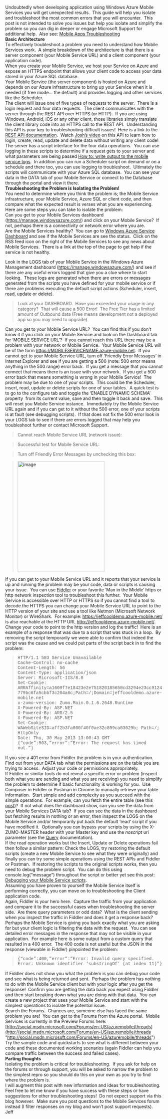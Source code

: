 Undoubtedly when developing application using Windows Azure Mobile Services you will get unexpected results.  This guide will help you isolate and troubleshoot the most common errors that you will encounter.  This post is not intended to solve you issues but help you isolate and simplify the problem so you can dig in deeper or engage Microsoft Support for additional help.  Also see: <a href="https://github.com/Azure/azure-mobile-apps/wiki/Help%2C-my-app-isn%27t-working%21" target="_blank">Mobile Apps Troubleshooting</a>  
**Basic Architecture**  
To effectively troubleshoot a problem you need to understand how Mobile Services work.  A simple breakdown of the architecture is that there is a server component (your Mobile Service URL) and a client component (your application code).  
When you create your Mobile Service, we host your Service on Azure and expose an HTTPS endpoint that allows your client code to access your data stored in your Azure SQL database.  
Your Mobile Service (the server component) is hosted on Azure and depends on our Azure infrastructure to bring up your Service when it is needed (if free mode… the default) and provides logging and other services like the Scheduler.  
The client will issue one of five types of requests to the server.  There is a login request and four data requests.  The client communicates with the server through the REST API over HTTPS (or HTTP).  If you are using Windows, Android, iOS or any other client, those libraries simply translate the client library code into an HTTPS call to the REST API.  Understanding this API is your key to troubleshooting difficult issues!  Here is a link to the [REST API documentation](http://msdn.microsoft.com/en-us/library/windowsazure/jj710108.aspx).  Watch <a target="_blank" href="https://channel9.msdn.com/Series/Windows-Azure-Mobile-Services/Windows-Store-app-Getting-Started-with-Authentication-in-Windows-Azure-Mobile-Services">Josh’s video</a> on this API to learn how to login, create, read, update and delete data without writing any client code!  
The server has a script interface for the four data operations.  You can use logging in these scripts to determine if a request gets to your server and what parameters are being passed <a target="_blank" href="http://www.windowsazure.com/en-us/develop/mobile/how-to-guides/work-with-server-scripts/#header-4">How to: write output to the mobile service logs</a>.  In addition you can run a Scheduler script on demand or on a schedule and there too, you can use logging to troubleshoot.  Ultimately the scripts will communicate with your Azure SQL database.  You can see your data in the DATA tab of your Mobile Service or connect to the Database through the portal and view it there.  
**Troubleshooting the Problem is Isolating the Problem!**  
You need to determine where you think the problem is; the Mobile Service infrastructure, your Mobile Service, Azure SQL or client code, and then compare what the expected result is verses what you are experiencing.  Here are some steps you can take to isolate the problem:  
Can you get to your Mobile Services dashboard (<https://manage.windowsazure.com/>) and click on your Mobile Service?  If not, perhaps there is a connectivity or network error where you are.  
Are the Mobile Services healthy?  You can go to <a target="_blank" href="http://www.windowsazure.com/en-us/support/service-dashboard/">Windows Azure Service Dashboard</a> and see if the Mobile Services are see the status.  Click on the RSS feed icon on the right of the Mobile Services to see any news about Mobile Services.  There is a link at the top of the page to get help if the service is not healthy.  

Look in the LOGS tab of your Mobile Service in the Windows Azure Management dashboard (<https://manage.windowsazure.com/>) and see if there are any useful errors logged that give you a clue where to start looking.  These logs are generated when there are errors or messages generated from the scripts you have defined for your mobile service or if there are problems executing the default script actions (Scheduler, insert, read, update or delete).

> Look at your DASHBOARD.  Have you exceeded your usage in any category?  That will cause a 500 Error!  The Free Tier has a limited amount of Outbound data (Free means development not a deployed app so you may need to upgrade).

Can you get to your Mobile Service URL?  You can find this if you don’t know it if you click on your Mobile Service and look on the Dashboard tab for ‘MOBILE SERVICE URL’?  If you cannot reach this URL there may be a problem with your network or Mobile Service.  Your Mobile Service URL will be of the form <https://MOBILESERVICENAME.azure-mobile.net>.  If you cannot get to your Mobile Service URL, turn off ‘Friendly Error Messages’ in Internet Explorer and see if you are getting a 500 (note: 500 error means anything in the 500 range) error back.  If you get a message that you cannot connect that means there is an issue with your network.  If you get a 500 error back that means something is wrong in your Mobile Service!  The problem may be due to one of your scripts.  This could be the Scheduler, insert, read, update or delete scripts for one of your tables.  A quick test is to go to the configure tab and toggle the ‘ENABLE DYNAMIC SCHEMA’ property  from its current value, save and then toggle it back and save.  This will reset you Mobile Service instance.  Immediately try the Mobile Service URL again and if you can get to it without the 500 error, one of your scripts is at fault (see debugging scripts).  If that does not fix the 500 error look in your LOGS tab to see if there are errors logged that may help you troubleshoot further or contact Microsoft Support.

> Cannot reach Mobile Service URL (network issue):

> 
> Successful test for Mobile Service URL:

> 
> Turn off Friendly Error Messages by unchecking this box:

> [<img loading="lazy" width="277" height="354" title="image" alt="image" src="/assets/images/MSDNBlogsFS/prod.evol.blogs.msdn.com/CommunityServer.Blogs.Components.WeblogFiles/00/00/00/83/94/metablogapi/4628.image_thumb_030D2DE3.png" border="0" />](/assets/images/MSDNBlogsFS/prod.evol.blogs.msdn.com/CommunityServer.Blogs.Components.WeblogFiles/00/00/00/83/94/metablogapi/7750.image_7D328A49.png)

If you can get to your Mobile Service URL and it reports that your service is up and running the problem may be your code, data or scripts is causing your issue.  You can use <a target="_blank" href="http://fiddler2.com">Fiddler</a> or your favorite ‘Man in the Middle’ https or http network inspection tool to troubleshoot this further.  Your Mobile Service is accessible over HTTP or HTTPS so if you cannot find a tool to decode the HTTPS you can change your Mobile Service URL to point to the HTTP version of your site and use a tool like Netmon (Microsoft Network Monitor) or WireShark.  For example: <https://jeffcooldemo.azure-mobile.net/> is also reachable at the HTTP URL <http://jeffcooldemo.azure-mobile.net/>.  Change your code to point to the http version and log the traffic!  Here is an example of a response that was due to a script that was stuck in a loop.  By removing the script temporarily we were able to confirm that indeed the script was the cause and we could put parts of the script back in to find the problem:

> <span style="font-family: Courier New">HTTP/1.1 503 Service Unavailable<br /> Cache-Control: no-cache<br /> Content-Length: 56<br /> Content-Type: application/json<br /> Server: Microsoft-IIS/8.0<br /> Set-Cookie: ARRAffinity=a1609f7e18423e2e751820185650cd3294e23cc9124779bc6fa5cbbf3c204a6c;Path=/;Domain=jeffcooldemo.azure-mobile.net<br /> x-zumo-version: Zumo.Main.0.1.6.2648.Runtime<br /> X-Powered-By: ASP.NET<br /> X-Powered-By: ARR/2.5<br /> X-Powered-By: ASP.NET<br /> Set-Cookie: WAWebSiteSID=aff2b3fa800f40f0ae32c899ca03029b; Path=/; HttpOnly<br /> Date: Thu, 30 May 2013 13:00:43 GMT</span>  
> <span style="font-family: Courier New"></span><span style="font-family: Courier New">{&#8220;code&#8221;:503,&#8221;error&#8221;:&#8221;Error: The request has timed out.&#8221;}</span>

If you see a 401 error from Fiddler the problem is in your authentication.  Find out from your DATA tab what the permissions are on the table you are trying to access.  Adjust your code or permissions appropriately.  
If Fiddler or similar tools do not reveal a specific error or problem (inspect both what you are sending and what you are receiving) you need to simplify the problem to determine if basic functionality is working for you.  Use Composer in Fiddler or Postman in Chrome to manually retrieve your table information.  Start simple and add complexity as you succeed with the simple operations.  For example, can you fetch the entire table (see this <a target="_blank" href="http://blogs.msdn.com/b/jpsanders/archive/2013/05/29/use-fiddler-to-retrieve-data-from-your-windows-azure-mobile-service.aspx">post</a>)?  If not what does the dashboard show, can you see the data from your Mobile Services DATA tab?  If you can see the data in the dashboard but fetching results in nothing or an error, then inspect the LOGS on the Mobile Service and/or temporarily put back the default ‘read’ script if you have modified it.  Optionally you can bypass your scripts by using the X-ZUMO-MASTER header with your Master key and use the _noscript_ uri parameter (see the <a target="_blank" href="http://msdn.microsoft.com/en-us/library/windowsazure/jj677199.aspx">Query</a> documentation).  
If the read operation works but the Insert, Update or Delete operations fail then follow a similar pattern: Check the LOGS, try restoring the default scripts (create a new Mobile Service to see what they were originally) and finally you can try some simple operations using the REST APIs and Fiddler or Postman.  If restoring the scripts to the original scripts works, then you need to debug the problem script.  You can do this using console.log(“message”) throughout the script or better yet see this post: [Debugging your Mobile Service scripts](http://thejoyofcode.com/Debugging_your_Mobile_Service_scripts.aspx "Debugging your Mobile Service scripts").  
Assuming you have proven to yourself the Mobile Service itself is performing correctly, you can move on to troubleshooting the Client application code.  
Again, Fiddler is your hero here.  Capture the traffic from your application and compare it to the successful cases when troubleshooting the server side.  Are there query parameters or odd data?  What is the client sending when you inspect the traffic in Fiddler and does it get a response back?  Perhaps the Mobile Service is giving you back exactly what you are asking for but your client logic is filtering the data with the request.  You can see detailed error messages in the response that may not be visible in your application.  For example here is some output from a custom query that resulted in a 400 error.  The 400 code is not useful but the JSON in the response (viewable in Fiddler) pinpointed the problem:

> <span style="font-family: Courier New">{&#8220;code&#8221;:400,&#8221;error&#8221;:&#8221;Error: Invalid query specified. Error: Unknown identifier &#8216;substringOf&#8217; (at index 11)&#8221;}</span>

If Fiddler does not show you what the problem is you can debug your code and see what is being returned and sent.  Perhaps the problem has nothing to do with the Mobile Service client but with your logic after you get the response!  Confirm you are getting the data back you expect using Fiddler and then start breaking down what you are doing with that data.  You can create a new project that uses your Mobile Service and start with the simplest operations to isolate the potential issue.  
Search the Forums.  Chances are, someone else has faced the same problem you are!  You can get to the Forums from the Azure portal.  Mobile Services is currently in the Preview Forums here:  [http://social.msdn.microsoft.com/Forums/en-US/azuremobile/threads](http://social.msdn.microsoft.com/Forums/en-US/azuremobile/threads "http://social.msdn.microsoft.com/Forums/en-US/azuremobile/threads")  
Try the sample code and quickstarts to see what is different between your code and these documented working scenarios (again Fiddler can help you compare traffic between the success and failed cases).  
**Parting thoughts**  
Isolating the problem is critical for troubleshooting.  If you ask for help on the forums or through support, you will be asked to narrow the problem to the simplest repro so you should do this on your own as you try to find where the problem is.  
I will augment this post with new information and ideas for troubleshooting.  Feel free to let me know if you have success with these steps or have suggestions for other troubleshooting steps!  Do not expect support via this blog however.  Make sure you post questions to the Mobile Services forum instead (I filter responses on my blog and won’t post support requests).  
Jeff